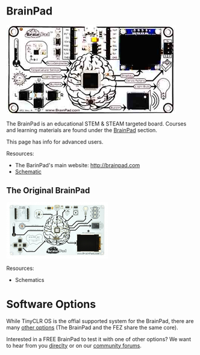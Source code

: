 # BrainPad
![BrainPad](images/brainpad.jpg)

The BrainPad is an educational STEM & STEAM targeted board. Courses and learning materials are found under the [BrainPad](../../brainpad/intro.md) section. 

This page has info for advanced users.

Resources:
* The BarinPad's main website: http://brainpad.com
* [Schematic]()

## The Original BrainPad
![Original BrainPad](images/original-brainpad.jpg)

Resources:
* Schematics

# Software Options
While TinyCLR OS is the offial supported system for the BrainPad, there are many [other options](fez.md#other-options) (The BrainPad and the FEZ share the same core).

Interested in a FREE BrainPad to test it with one of other options? We want to hear from you [direclty](https://www.ghielectronics.com/contact) or on our [community forums](https://forums.ghielectronics.com/).
